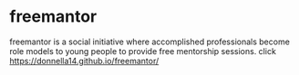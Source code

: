 # freemantor
freemantor is a social initiative where accomplished professionals become role models to young people to provide free mentorship sessions. 
click https://donnella14.github.io/freemantor/
